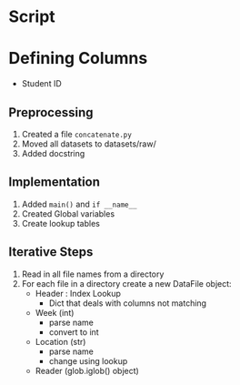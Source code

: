 # Script

# Defining Columns
- Student ID

## Preprocessing
1. Created a file `concatenate.py`
1. Moved all datasets to datasets/raw/
1. Added docstring

## Implementation
1. Added `main()` and `if __name__`
1. Created Global variables
1. Create lookup tables

## Iterative Steps
1. Read in all file names from a directory
1. For each file in a directory create a new DataFile object:
    + Header : Index Lookup
        - Dict that deals with columns not matching
    + Week (int)
        - parse name
        - convert to int
    + Location (str)
        - parse name
        - change using lookup
    + Reader (glob.iglob() object)


